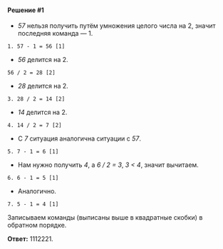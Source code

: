 #### Решение #1
* *57* нельзя получить путём умножения целого числа на 2, значит последняя команда — 1.
```
1. 57 - 1 = 56 [1]
```
* *56* делится на 2.
```
56 / 2 = 28 [2]
```
* *28* делится на 2.
```
3. 28 / 2 = 14 [2]
```
* *14* делится на 2.
```
4. 14 / 2 = 7 [2]
```
* С *7* ситуация аналогична ситуации с *57*.
```
5. 7 - 1 = 6 [1]
```
* Нам нужно получить *4*, а *6 / 2 = 3*, *3 < 4*, значит вычитаем.
```
6. 6 - 1 = 5 [1]
```
* Аналогично.
```
7. 5 - 1 = 4 [1]
```

Записываем команды (выписаны выше в квадратные скобки) в обратном порядке.

**Ответ:** 1112221.
